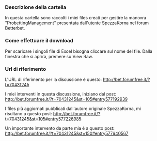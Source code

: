 ### Descrizione della cartella

In questa cartella sono raccolti i miei files creati per gestire la manovra "ProbettingManagement" presentata dall'utente SpezzaKorna nel forum Betterbet.

### Come effettuare il download

Per scaricare i singoli file di Excel bisogna cliccare sul nome del file. Dalla finestra che si aprirà, premere su View Raw.

### Url di riferimento

L'URL di riferimento per la discussione è questo:
http://bet.forumfree.it/?t=70431245

I miei interventi in questa discussione, iniziano dal post:
http://bet.forumfree.it/?t=70431245&st=105#entry577192939

I files più aggiornati pubblicati dall'autore originale SpezzaKorna, mi risultano a questo post:
http://bet.forumfree.it/?t=70431245&st=105#entry577226985

Un importante intervento da parte mia è a questo post:
http://bet.forumfree.it/?t=70431245&st=150#entry577640567

